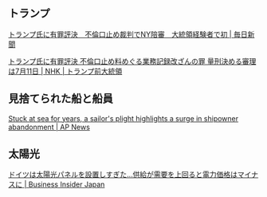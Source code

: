 ## トランプ

[トランプ氏に有罪評決　不倫口止め裁判でNY陪審　大統領経験者で初 | 毎日新聞](https://mainichi.jp/articles/20240528/k00/00m/030/062000c)

[トランプ氏に有罪評決 不倫口止め料めぐる業務記録改ざんの罪 量刑決める審理は7月11日 | NHK | トランプ前大統領](https://www3.nhk.or.jp/news/html/20240531/k10014466591000.html)

## 見捨てられた船と船員

[Stuck at sea for years, a sailor's plight highlights a surge in shipowner abandonment | AP News](https://apnews.com/article/abandoned-seafarers-labor-unpaid-wages-oceans-83ad0a42debbaf67c18373393fcea753)

## 太陽光

[ドイツは太陽光パネルを設置しすぎた…供給が需要を上回ると電力価格はマイナスに | Business Insider Japan](https://www.businessinsider.jp/post-287643)
